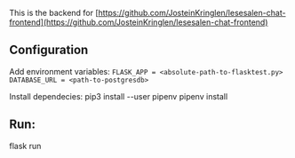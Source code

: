 This is the backend for [https://github.com/JosteinKringlen/lesesalen-chat-frontend](https://github.com/JosteinKringlen/lesesalen-chat-frontend)


## Configuration
Add environment variables:
`FLASK_APP = <absolute-path-to-flasktest.py>`
`DATABASE_URL = <path-to-postgresdb>`

Install dependecies:
pip3 install --user pipenv
pipenv install

## Run:
flask run
